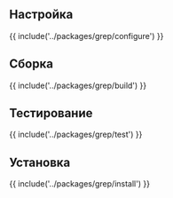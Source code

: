 <pkg :name="'grep'" instsize showsbu2></pkg>

## Настройка

{{ include('../packages/grep/configure') }}

## Сборка

{{ include('../packages/grep/build') }}

## Тестирование

{{ include('../packages/grep/test') }}

## Установка

{{ include('../packages/grep/install') }}

<script>
	new Vue({ el: '#main' })
</script>
